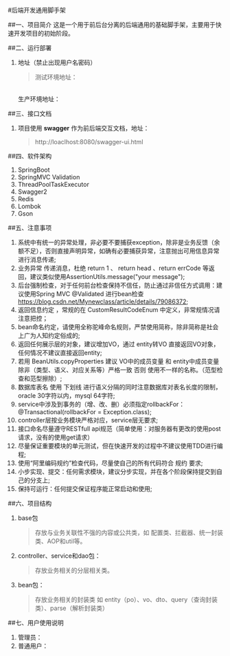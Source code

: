 #后端开发通用脚手架
    
##一、项目简介
    这是一个用于前后台分离的后端通用的基础脚手架，主要用于快速开发项目的初始阶段。

##二、运行部署
1. 地址（禁止出现用户名密码）
    >测试环境地址：
    <br>
    生产环境地址：

##三、接口文档
1. 项目使用 **swagger** 作为前后端交互文档，地址：
    > http://loaclhost:8080/swagger-ui.html

##四、软件架构
1. SpringBoot
1. SpringMVC Validation
1. ThreadPoolTaskExecutor
1. Swagger2
1. Redis
1. Lombok
1. Gson

##五、注意事项
1. 系统中有统一的异常处理，非必要不要捕获exception，除非是业务反馈（余额不足），否则直接声明异常，如确有必要捕获异常，注意抛出可用信息异常进行消息传递;
1. 业务异常 传递消息，杜绝 return 1  、 return head  、return errCode 等返回，建议类似使用AssertionUtils.message("your message");
1. 后台强制检查，对于任何前台检查保持不信任，防止通过非信任方式调用：建议使用Spring MVC @Validated 进行bean检查 https://blog.csdn.net/Mynewclass/article/details/79086372;
1. 返回信息约定 ，常规的在 CustomResultCodeEnum 中定义，非常规情况请注意把控；
1. bean命名约定，请使用全称驼峰命名规则，严禁使用简称，除非简称是社会上广为人知约定俗成的;
1. 返回任何展示层的对象，建议增加VO，通过 entity转VO 直接返回VO对象，任何情况不建议直接返回entity;
1. 若用 BeanUtils.copyProperties 建议 VO中的成员变量 和 entity中成员变量 除非（类型、语义、对应关系等）严格一致 否则 使用不一样的名称。（范型检查和范型擦除）;
1. 数据库表名 使用 下划线 进行语义分隔的同时注意数据库对表名长度的限制，oracle 30字符以内，mysql 64字符;
1. service中涉及到事务的（增、改、删）必须指定rollbackFor：@Transactional(rollbackFor = Exception.class);
1. controller层按业务模块严格对应，service层无要求;
1. 接口命名尽量遵守RESTfull api规范（简单使用：对服务器有更改的使用post请求，没有的使用get请求）
1. 尽量保证重要模块的单元测试，但在快速开发的过程中不建议使用TDD进行编程;
1. 使用“阿里编码规约”检查代码，尽量使自己的所有代码符合 规约 要求;
1. 小步实现、提交：任何需求模块，建议分步实现，并在各个阶段保持提交到自己的分支上;
1. 保持可运行：任何提交保证程序能正常启动和使用;

##六、项目结构
1. base包
    >存放与业务关联性不强的内容或公共类，如 配置类、拦截器、统一封装类、AOP和util等。
1. controller、service和dao包：
    >存放业务相关的分层相关类。
1. bean包：
    >存放业务相关的封装类 如 entity（po）、vo、dto、query（查询封装类）、parse（解析封装类）

##七、用户使用说明
1. 管理员：
1. 普通用户：